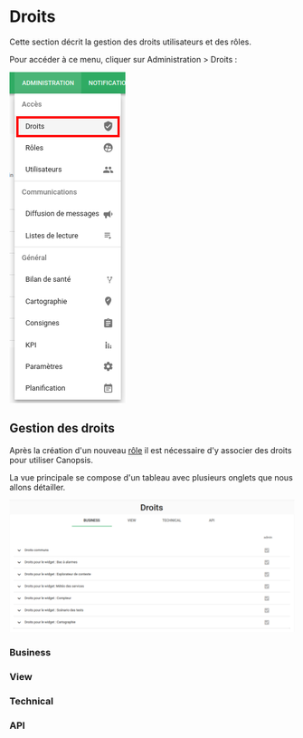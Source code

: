# Droits

Cette section décrit la gestion des droits utilisateurs et des rôles.

Pour accéder à ce menu, cliquer sur Administration > Droits :

![Menu droits](./img/droits_menu.png)

## Gestion des droits

Après la création d'un nouveau [rôle](./roles/) il est nécessaire d'y associer des droits pour utiliser Canopsis.

La vue principale se compose d'un tableau avec plusieurs onglets que nous allons détailler.

![Vue Business](./img/droits_liste_business.png)

### Business

### View

### Technical

### API
